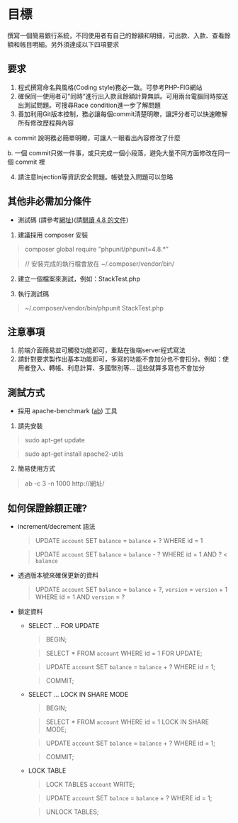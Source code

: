 目標
===
撰寫一個簡易銀行系統，不同使用者有自己的餘額和明細，可出款、入款、查看餘額和帳目明細。另外須達成以下四項要求


要求
---
1. 程式撰寫命名與風格(Coding style)務必一致。可參考PHP-FIG網站
2. 確保同一使用者可”同時”進行出入款且餘額計算無誤。可用兩台電腦同時按送出測試問題。可搜尋Race condition進一步了解問題
3. 善加利用Git版本控制，務必讓每個commit清楚明瞭，讓評分者可以快速瞭解所有修改歷程與內容

  a. commit 說明務必簡單明瞭，可讓人一眼看出內容修改了什麼

  b. 一個 commit只做一件事，或只完成一個小段落，避免大量不同方面修改在同一個 commit 裡

4. 請注意Injection等資訊安全問題。帳號登入問題可以忽略

其他非必需加分條件
---
  - 測試碼 (請參考[網址](https://phpunit.de))(請[閱讀 4.8 的文件](https://phpunit.de/manual/4.8/en/index.html))

1. 建議採用 composer 安裝

> composer global require "phpunit/phpunit=4.8.*"

> // 安裝完成的執行檔會放在 ~/.composer/vendor/bin/

2. 建立一個檔案來測試，例如：StackTest.php

3. 執行測試碼

> ~/.composer/vendor/bin/phpunit StackTest.php

注意事項
---
  1. 前端介面簡易並可觸發功能即可，重點在後端server程式寫法
  2. 請針對要求製作出基本功能即可，多寫的功能不會加分也不會扣分。例如：使用者登入、轉帳、利息計算、多國幣別等... 這些就算多寫也不會加分

測試方式
---
- 採用 apache-benchmark ([ab](https://httpd.apache.org/docs/2.4/programs/ab.html)) 工具

1. 請先安裝

  > sudo apt-get update

  > sudo apt-get install apache2-utils

2. 簡易使用方式

  > ab -c 3 -n 1000 http://網址/

如何保證餘額正確?
---
* increment/decrement 語法

  > UPDATE `account` SET `balance` = `balance` + ? WHERE id = 1

  > UPDATE `account` SET `balance` = `balance` - ? WHERE id = 1 AND ? < `balance`

* 透過版本號來確保更新的資料

  > UPDATE `account` SET `balance` = `balance` + ?, `version` = `version` + 1 WHERE id = 1 AND `version` = ?

* 鎖定資料

    - SELECT ... FOR UPDATE

      > BEGIN;

      > SELECT * FROM `account` WHERE id = 1 FOR UPDATE;

      > UPDATE `account` SET `balance` = `balance` + ? WHERE id = 1;

      > COMMIT;

    - SELECT ... LOCK IN SHARE MODE

      > BEGIN;

      > SELECT * FROM `account` WHERE id = 1 LOCK IN SHARE MODE;

      > UPDATE `account` SET `balance` = `balance` + ? WHERE id = 1;

      > COMMIT;

    - LOCK TABLE

      > LOCK TABLES `account` WRITE;

      > UPDATE `account` SET `balnce` = `balance` + ? WHERE id = 1;

      > UNLOCK TABLES;

